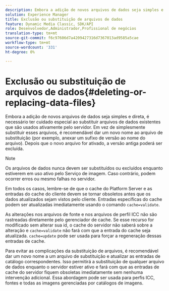 ```yaml
---
description: Embora a adição de novos arquivos de dados seja simples e direta, é necessário ter cuidado especial ao substituir arquivos de dados existentes que são usados ativamente pelo servidor. Em vez de simplesmente substituir esses arquivos, é recomendável dar um novo nome ao arquivo de substituição (por exemplo, anexar um sufixo de versão ao nome do arquivo). Depois que o novo arquivo for ativado, a versão antiga poderá ser excluída.
solution: Experience Manager
title: Exclusão ou substituição de arquivos de dados
feature: Dynamic Media Classic, SDK/API
role: Desenvolvedor,Administrador,Profissional de negócios
translation-type: tm+mt
source-git-commit: f6c97606d7a4209427316d7367013ad9585a5cae
workflow-type: tm+mt
source-wordcount: '331'
ht-degree: 0%

---
```



# Exclusão ou substituição de arquivos de dados{#deleting-or-replacing-data-files}

Embora a adição de novos arquivos de dados seja simples e direta, é necessário ter cuidado especial ao substituir arquivos de dados existentes que são usados ativamente pelo servidor. Em vez de simplesmente substituir esses arquivos, é recomendável dar um novo nome ao arquivo de substituição (por exemplo, anexar um sufixo de versão ao nome do arquivo). Depois que o novo arquivo for ativado, a versão antiga poderá ser excluída.

>[!NOTE]
>
>Os arquivos de dados nunca devem ser substituídos ou excluídos enquanto estiverem em uso ativo pelo Serviço de imagem. Caso contrário, podem ocorrer erros ou mesmo falhas no servidor.

Em todos os casos, lembre-se de que o cache do Platform Server e as entradas do cache do cliente devem se tornar obsoletos antes que os dados atualizados sejam vistos pelo cliente. Entradas específicas do cache podem ser atualizadas imediatamente usando o comando `cache=validate`.

As alterações nos arquivos de fonte e nos arquivos de perfil ICC não são rastreadas diretamente pelo gerenciador de cache. Se esse recurso for modificado sem alterar sua id, o cache do servidor não saberá sobre a alteração e `cache=validate` não fará com que a entrada do cache seja atualizada. `cache=update` pode ser usada para forçar a regeneração dessas entradas de cache.

Para evitar as complicações da substituição de arquivos, é recomendável dar um novo nome a um arquivo de substituição e atualizar as entradas de catálogo correspondentes. Isso permitirá a substituição de qualquer arquivo de dados enquanto o servidor estiver ativo e fará com que as entradas de cache do servidor fiquem obsoletas imediatamente sem nenhuma intervenção adicional. Essa abordagem pode ser usada para perfis ICC, fontes e todas as imagens gerenciadas por catálogos de imagens.
